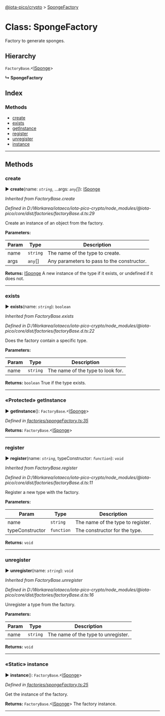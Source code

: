 [@iota-pico/crypto](../README.md) > [SpongeFactory](../classes/spongefactory.md)



# Class: SpongeFactory


Factory to generate sponges.

## Hierarchy


 `FactoryBase`.<[ISponge](../interfaces/isponge.md)>

**↳ SpongeFactory**







## Index

### Methods

* [create](spongefactory.md#create)
* [exists](spongefactory.md#exists)
* [getInstance](spongefactory.md#getinstance)
* [register](spongefactory.md#register)
* [unregister](spongefactory.md#unregister)
* [instance](spongefactory.md#instance)



---
## Methods
<a id="create"></a>

###  create

► **create**(name: *`string`*, ...args: *`any`[]*): [ISponge](../interfaces/isponge.md)



*Inherited from FactoryBase.create*

*Defined in D:/Workarea/iotaeco/iota-pico-crypto/node_modules/@iota-pico/core/dist/factories/factoryBase.d.ts:29*



Create an instance of an object from the factory.


**Parameters:**

| Param | Type | Description |
| ------ | ------ | ------ |
| name | `string`   |  The name of the type to create. |
| args | `any`[]   |  Any parameters to pass to the constructor. |





**Returns:** [ISponge](../interfaces/isponge.md)
A new instance of the type if it exists, or undefined if it does not.






___

<a id="exists"></a>

###  exists

► **exists**(name: *`string`*): `boolean`



*Inherited from FactoryBase.exists*

*Defined in D:/Workarea/iotaeco/iota-pico-crypto/node_modules/@iota-pico/core/dist/factories/factoryBase.d.ts:22*



Does the factory contain a specific type.


**Parameters:**

| Param | Type | Description |
| ------ | ------ | ------ |
| name | `string`   |  The name of the type to look for. |





**Returns:** `boolean`
True if the type exists.






___

<a id="getinstance"></a>

### «Protected» getInstance

► **getInstance**(): `FactoryBase`.<[ISponge](../interfaces/isponge.md)>



*Defined in [factories/spongeFactory.ts:35](https://github.com/iotaeco/iota-pico-crypto/blob/f7f8e46/src/factories/spongeFactory.ts#L35)*





**Returns:** `FactoryBase`.<[ISponge](../interfaces/isponge.md)>





___

<a id="register"></a>

###  register

► **register**(name: *`string`*, typeConstructor: *`function`*): `void`



*Inherited from FactoryBase.register*

*Defined in D:/Workarea/iotaeco/iota-pico-crypto/node_modules/@iota-pico/core/dist/factories/factoryBase.d.ts:11*



Register a new type with the factory.


**Parameters:**

| Param | Type | Description |
| ------ | ------ | ------ |
| name | `string`   |  The name of the type to register. |
| typeConstructor | `function`   |  The constructor for the type. |





**Returns:** `void`





___

<a id="unregister"></a>

###  unregister

► **unregister**(name: *`string`*): `void`



*Inherited from FactoryBase.unregister*

*Defined in D:/Workarea/iotaeco/iota-pico-crypto/node_modules/@iota-pico/core/dist/factories/factoryBase.d.ts:16*



Unregister a type from the factory.


**Parameters:**

| Param | Type | Description |
| ------ | ------ | ------ |
| name | `string`   |  The name of the type to unregister. |





**Returns:** `void`





___

<a id="instance"></a>

### «Static» instance

► **instance**(): `FactoryBase`.<[ISponge](../interfaces/isponge.md)>



*Defined in [factories/spongeFactory.ts:25](https://github.com/iotaeco/iota-pico-crypto/blob/f7f8e46/src/factories/spongeFactory.ts#L25)*



Get the instance of the factory.




**Returns:** `FactoryBase`.<[ISponge](../interfaces/isponge.md)>
The factory instance.






___


